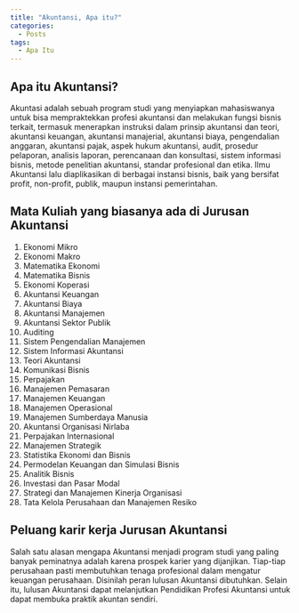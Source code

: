 ```yaml
---
title: "Akuntansi, Apa itu?"
categories: 
  - Posts
tags:
  - Apa Itu
---
```

## Apa itu Akuntansi?
Akuntasi adalah sebuah program studi yang menyiapkan mahasiswanya untuk bisa mempraktekkan profesi akuntansi dan melakukan fungsi bisnis terkait, termasuk menerapkan instruksi dalam prinsip akuntansi dan teori, akuntansi keuangan, akuntansi manajerial, akuntansi biaya, pengendalian anggaran, akuntansi pajak, aspek hukum akuntansi, audit, prosedur pelaporan, analisis laporan, perencanaan dan konsultasi, sistem informasi bisnis, metode penelitian akuntansi, standar profesional dan etika. Ilmu Akuntansi lalu diaplikasikan di berbagai instansi bisnis, baik yang bersifat profit, non-profit, publik, maupun instansi pemerintahan.

## Mata Kuliah yang biasanya ada di Jurusan Akuntansi
1. Ekonomi Mikro
2. Ekonomi Makro
3. Matematika Ekonomi
4. Matematika Bisnis
5. Ekonomi Koperasi
6. Akuntansi Keuangan
7. Akuntansi Biaya
8. Akuntansi Manajemen
9. Akuntansi Sektor Publik
10. Auditing
11. Sistem Pengendalian Manajemen
12. Sistem Informasi Akuntansi
13. Teori Akuntansi
14. Komunikasi Bisnis
15. Perpajakan
16. Manajemen Pemasaran
17. Manajemen Keuangan
18. Manajemen Operasional
19. Manajemen Sumberdaya Manusia
20. Akuntansi Organisasi Nirlaba
21. Perpajakan Internasional
22. Manajemen Strategik
23. Statistika Ekonomi dan Bisnis
24. Permodelan Keuangan dan Simulasi Bisnis
25. Analitik Bisnis
26. Investasi dan Pasar Modal
27. Strategi dan Manajemen Kinerja Organisasi
28. Tata Kelola Perusahaan dan Manajemen Resiko

## Peluang karir kerja Jurusan Akuntansi
Salah satu alasan mengapa Akuntansi menjadi program studi yang paling banyak peminatnya adalah karena prospek karier yang dijanjikan. Tiap-tiap perusahaan pasti membutuhkan tenaga profesional dalam mengatur keuangan perusahaan. Disinilah peran lulusan Akuntansi dibutuhkan. Selain itu, lulusan Akuntansi dapat melanjutkan Pendidikan Profesi Akuntansi untuk dapat membuka praktik akuntan sendiri.